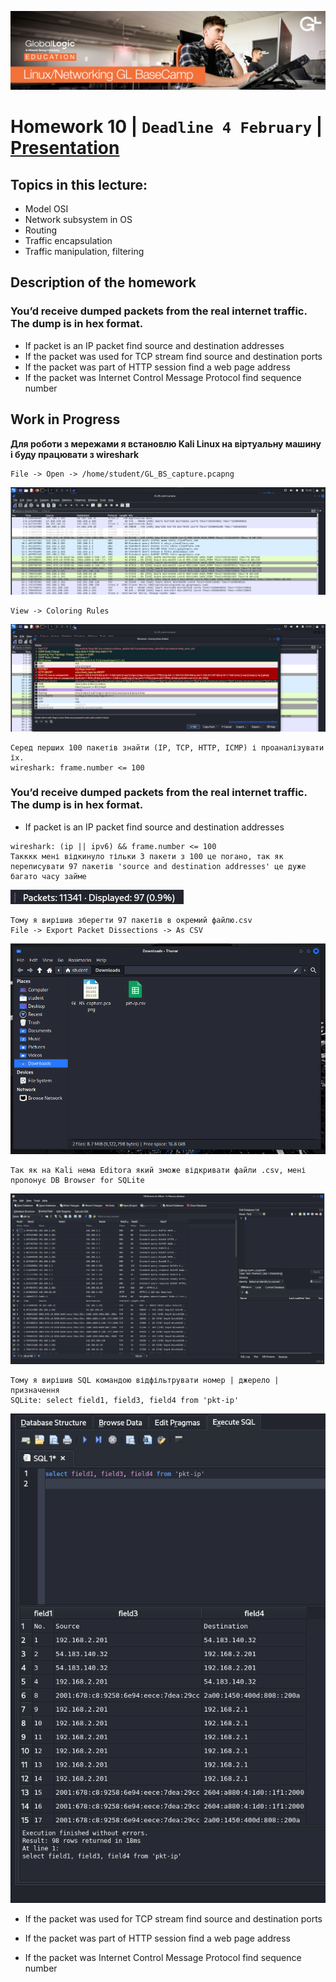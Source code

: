 ![alt text](screen/logo.png)
# Homework 10 | `Deadline 4 February` | [Presentation](https://github.com/iPlugin/EDUC/blob/main/os_network/pres/GlobalLogic%20Lec2%20Networking%20Basics.pdf)
## Topics in this lecture:
- Model OSI
- Network subsystem in OS
- Routing
- Traffic encapsulation
- Traffic manipulation, filtering

## Description of the homework
### You’d receive dumped packets from the real internet traffic. The dump is in hex format.
- If packet is an IP packet find source and destination addresses
- If the packet was used for TCP stream find source and destination ports
- If the packet was part of HTTP session find a web page address
- If the packet was Internet Control Message Protocol find sequence number

## Work in Progress
**Для роботи з мережами я встановлю Kali Linux на віртуальну машину і буду працювати з wireshark**
```
File -> Open -> /home/student/GL_BS_capture.pcapng
```
![alt text](image.png)

```
View -> Coloring Rules
```

![alt text](image-1.png)

```
Серед перших 100 пакетів знайти (IP, TCP, HTTP, ICMP) і проаналізувати їх.
wireshark: frame.number <= 100
```

### You’d receive dumped packets from the real internet traffic. The dump is in hex format.
- If packet is an IP packet find source and destination addresses
```
wireshark: (ip || ipv6) && frame.number <= 100
Такккк мені відкинуло тільки 3 пакети з 100 це погано, так як переписувати 97 пакетів 'source and destination addresses' це дуже багато часу займе 
```
![alt text](image-2.png)

```
Тому я вирішив зберегти 97 пакетів в окремий файлю.csv
File -> Export Packet Dissections -> As CSV
```

![alt text](image-3.png)

```
Так як на Kali нема Editora який зможе відкривати файли .csv, мені пропонує DB Browser for SQLite
```

![alt text](image-4.png)

```
Тому я вирішив SQL командою відфільтрувати номер | джерело | призначення
SQLite: select field1, field3, field4 from 'pkt-ip'
```

![alt text](image-5.png)


- If the packet was used for TCP stream find source and destination ports



- If the packet was part of HTTP session find a web page address



- If the packet was Internet Control Message Protocol find sequence number



